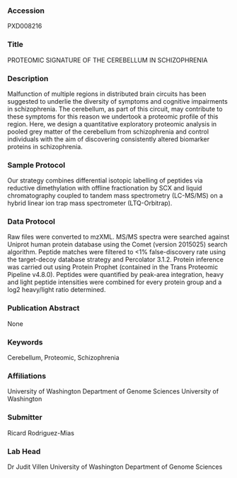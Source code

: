 ### Accession
PXD008216

### Title
PROTEOMIC SIGNATURE OF THE CEREBELLUM IN SCHIZOPHRENIA

### Description
Malfunction of multiple regions in distributed brain circuits has been suggested to underlie the diversity of symptoms and cognitive impairments in schizophrenia. The cerebellum, as part of this circuit, may contribute to these symptoms for this reason we undertook a proteomic profile of this region. Here, we design a quantitative exploratory proteomic analysis in pooled grey matter of the cerebellum from schizophrenia and control individuals with the aim of discovering consistently altered biomarker proteins in schizophrenia.

### Sample Protocol
Our strategy combines differential isotopic labelling of peptides via reductive dimethylation with offline fractionation by SCX and liquid chromatography coupled to tandem mass spectrometry (LC-MS/MS) on a hybrid linear ion trap mass spectrometer (LTQ-Orbitrap).

### Data Protocol
Raw files were converted to mzXML. MS/MS spectra were searched against Uniprot human protein database using the Comet (version 2015025) search algorithm. Peptide matches were filtered to <1% false-discovery rate using the target-decoy database strategy and Percolator 3.1.2. Protein inference was carried out using Protein Prophet (contained in the Trans Proteomic Pipeline v4.8.0). Peptides were quantified by peak-area integration, heavy and light peptide intensities were combined for every protein group and a log2 heavy/light ratio determined.

### Publication Abstract
None

### Keywords
Cerebellum, Proteomic, Schizophrenia

### Affiliations
University of Washington  Department of Genome Sciences
University of Washington

### Submitter
Ricard Rodriguez-Mias

### Lab Head
Dr Judit Villen
University of Washington  Department of Genome Sciences


